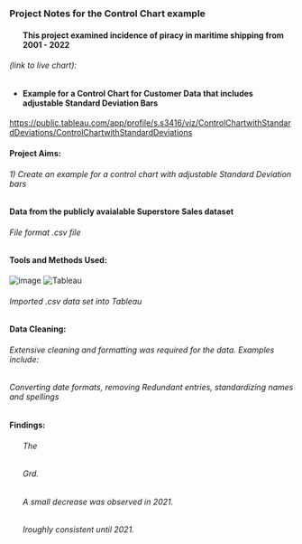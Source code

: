 ### Project Notes for the Control Chart example
#### <ul>This project examined incidence of piracy in maritime shipping from 2001 - 2022</ul>

###### *(link to live chart)*:
#### <ul><li>Example for a Control Chart for Customer Data that includes  adjustable  Standard Deviation Bars</li></ul>
https://public.tableau.com/app/profile/s.s3416/viz/ControlChartwithStandardDeviations/ControlChartwithStandardDeviations

#### Project Aims:
###### <n1>1) Create an example for a control chart with adjustable Standard Deviation bars
  

#### Data from the publicly avaialable Superstore Sales dataset
###### File format .csv file
#### Tools and Methods Used:
![image](https://img.shields.io/badge/Microsoft_Excel-217346?style=for-the-badge&logo=microsoft-excel&logoColor=white) ![Tableau](https://a11ybadges.com/badge?logo=tableau) 
###### Imported .csv data set into Tableau

#### Data Cleaning: 
###### Extensive cleaning and formatting was required for the data. Examples include:
###### Converting date formats, removing Redundant entries, standardizing names and spellings        

#### Findings:
###### <ul>The</ul>
###### <ul>Grd.</ul>
###### <ul>A  small decrease was observed in 2021.</ul>
###### <ul> Iroughly consistent until 2021.</ul>
